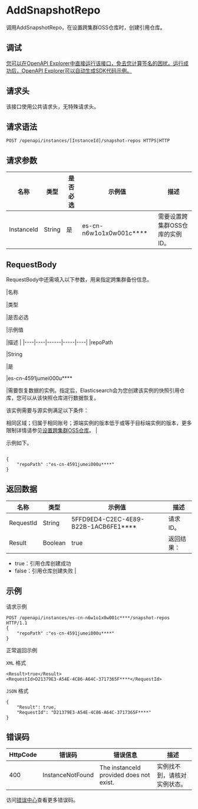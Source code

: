 # AddSnapshotRepo

调用AddSnapshotRepo，在设置跨集群OSS仓库时，创建引用仓库。

## 调试

[您可以在OpenAPI Explorer中直接运行该接口，免去您计算签名的困扰。运行成功后，OpenAPI Explorer可以自动生成SDK代码示例。](https://api.aliyun.com/#product=elasticsearch&api=AddSnapshotRepo&type=ROA&version=2017-06-13)

## 请求头

该接口使用公共请求头，无特殊请求头。

## 请求语法

```
POST /openapi/instances/[InstanceId]/snapshot-repos HTTPS|HTTP
```

## 请求参数

|名称|类型|是否必选|示例值|描述|
|--|--|----|---|--|
|InstanceId|String|是|es-cn-n6w1o1x0w001c\*\*\*\*|需要设置跨集群OSS仓库的实例ID。 |

## RequestBody

RequestBody中还需填入以下参数，用来指定跨集群备份信息。

|名称

|类型

|是否必选

|示例值

|描述 |
|----|----|------|-----|----|
|repoPath

|String

|是

|es-cn-4591jumei000u\*\*\*\*

|需要恢复数据的实例。指定后，Elasticsearch会为您创建该实例的快照引用仓库，您可以从该快照仓库进行数据恢复。

 该实例需要与源实例满足以下条件：

 相同区域；归属于相同账号；源端实例的版本低于或等于目标端实例的版本，更多限制详情请参见[设置跨集群OSS仓库](~~131441~~)。 |

示例如下。

```

{
    "repoPath" :"es-cn-4591jumei000u****"
}

```

## 返回数据

|名称|类型|示例值|描述|
|--|--|---|--|
|RequestId|String|5FFD9ED4-C2EC-4E89-B22B-1ACB6FE1\*\*\*\*|请求ID。 |
|Result|Boolean|true|返回结果：

 -   true：引用仓库创建成功
-   false：引用仓库创建失败 |

## 示例

请求示例

```
POST /openapi/instances/es-cn-n6w1o1x0w001c****/snapshot-repos HTTP/1.1
{
    "repoPath" :"es-cn-4591jumei000u****"
}
```

正常返回示例

`XML` 格式

```
<Result>true</Result>
<RequestId>D21379E3-A54E-4C86-A64C-3717365F****</RequestId>
```

`JSON` 格式

```
{
	"Result": true,
	"RequestId": "D21379E3-A54E-4C86-A64C-3717365F****"
}
```

## 错误码

|HttpCode|错误码|错误信息|描述|
|--------|---|----|--|
|400|InstanceNotFound|The instanceId provided does not exist.|实例找不到，请核对实例状态。|

访问[错误中心](https://error-center.alibabacloud.com/status/product/elasticsearch)查看更多错误码。

